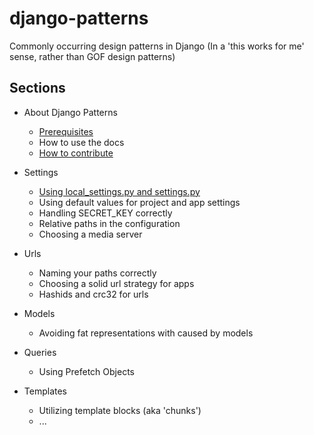 # django-patterns
Commonly occurring design patterns in Django (In a 'this works for me' sense, rather than GOF design patterns)

## Sections

- About Django Patterns
    - [Prerequisites](documentation/Prerequisites/README.md)
    - How to use the docs
    - [How to contribute](CONTRIBUTING.md)

- Settings
    - [Using local_settings.py and settings.py](documentation/Settings/1-using-local_settings-py-and-settings-py/README.md)
    - Using default values for project and app settings
    - Handling SECRET_KEY correctly
    - Relative paths in the configuration
    - Choosing a media server

- Urls
    - Naming your paths correctly
    - Choosing a solid url strategy for apps
    - Hashids and crc32 for urls

- Models
    - Avoiding fat representations with caused by models

- Queries
    - Using Prefetch Objects

- Templates
    - Utilizing template blocks (aka 'chunks')
    - ...
